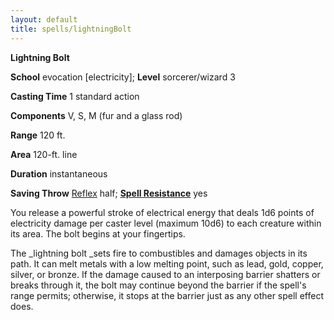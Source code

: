 ```yaml
---
layout: default
title: spells/lightningBolt
---
```

 **Lightning Bolt**

**School** evocation [electricity]; **Level** sorcerer/wizard 3

**Casting Time** 1 standard action

**Components** V, S, M (fur and a glass rod)

**Range** 120 ft.

**Area** 120-ft. line

**Duration** instantaneous

**Saving Throw** [Reflex](../combat#_reflex) half; **[Spell Resistance](../glossary#_spell-resistance)** yes

You release a powerful stroke of electrical energy that deals 1d6 points of electricity damage per caster level (maximum 10d6) to each creature within its area. The bolt begins at your fingertips.

The _lightning bolt _sets fire to combustibles and damages objects in its path. It can melt metals with a low melting point, such as lead, gold, copper, silver, or bronze. If the damage caused to an interposing barrier shatters or breaks through it, the bolt may continue beyond the barrier if the spell's range permits; otherwise, it stops at the barrier just as any other spell effect does.

